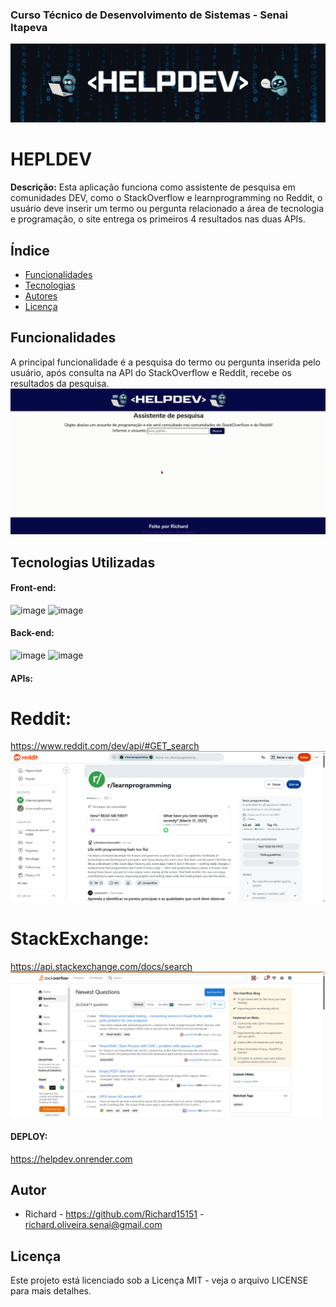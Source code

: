 
### Curso Técnico de Desenvolvimento de Sistemas - Senai Itapeva
![Imagem de capa](static/gif/helpdev.gif)
# HEPLDEV
**Descrição:**
Esta aplicação funciona como assistente de pesquisa em comunidades DEV, como o StackOverflow e learnprogramming no Reddit, o usuário deve inserir um termo ou pergunta relacionado a área de tecnologia e programação, o site entrega os primeiros 4 resultados nas duas APIs.
## Índice
* [Funcionalidades](#funcionalidades)
* [Tecnologias](#tecnologias-utilizadas)
* [Autores](#autor)
* [Licença](#licença)
## Funcionalidades
A principal funcionalidade é a pesquisa do termo ou pergunta inserida pelo usuário, após consulta na API do StackOverflow e Reddit, recebe os resultados da pesquisa.
![gif pesquisa](static/gif/pesquisando.gif)
## Tecnologias Utilizadas
#### Front-end:
![image](https://img.shields.io/badge/HTML5-E34F26?style=for-the-badge&logo=html5&logoColor=white)
![image](https://img.shields.io/badge/CSS3-1572B6?style=for-the-badge&logo=css3&logoColor=white)
#### Back-end:
![image](https://img.shields.io/badge/Python-FFD43B?style=for-the-badge&logo=python&logoColor=blue)
![image](https://img.shields.io/badge/Flask-000000?style=for-the-badge&logo=flask&logoColor=white)
#### APIs:
# Reddit:
https://www.reddit.com/dev/api/#GET_search
![gif api reddit](static/img/learningprogramming.png)
# StackExchange:
https://api.stackexchange.com/docs/search
![gif api stack](static/img/stack.png)
#### DEPLOY:
https://helpdev.onrender.com
## Autor
- Richard - https://github.com/Richard15151 - richard.oliveira.senai@gmail.com
## Licença
Este projeto está licenciado sob a Licença MIT - veja o arquivo LICENSE para mais detalhes.
